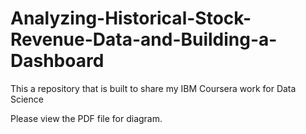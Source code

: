 # Analyzing-Historical-Stock-Revenue-Data-and-Building-a-Dashboard
This a repository that is built to share my IBM Coursera work for Data Science

Please view the PDF file for diagram.

